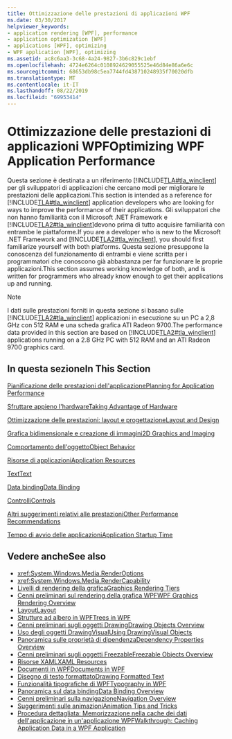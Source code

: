 ```yaml
---
title: Ottimizzazione delle prestazioni di applicazioni WPF
ms.date: 03/30/2017
helpviewer_keywords:
- application rendering [WPF], performance
- application optimization [WPF]
- applications [WPF], optimizing
- WPF application [WPF], optimizing
ms.assetid: ac8c6aa3-3c68-4a24-9827-3b6c829c1ebf
ms.openlocfilehash: 4724e6264c0108924629055525e46d84e86a6e6c
ms.sourcegitcommit: 68653db98c5ea7744fd438710248935f70020dfb
ms.translationtype: MT
ms.contentlocale: it-IT
ms.lasthandoff: 08/22/2019
ms.locfileid: "69953414"
---
```

# <a name="optimizing-wpf-application-performance"></a><span data-ttu-id="0c60e-102">Ottimizzazione delle prestazioni di applicazioni WPF</span><span class="sxs-lookup"><span data-stu-id="0c60e-102">Optimizing WPF Application Performance</span></span>
<span data-ttu-id="0c60e-103">Questa sezione è destinata a un riferimento [!INCLUDE[TLA#tla_winclient](../../../../includes/tlasharptla-winclient-md.md)] per gli sviluppatori di applicazioni che cercano modi per migliorare le prestazioni delle applicazioni.</span><span class="sxs-lookup"><span data-stu-id="0c60e-103">This section is intended as a reference for [!INCLUDE[TLA#tla_winclient](../../../../includes/tlasharptla-winclient-md.md)] application developers who are looking for ways to improve the performance of their applications.</span></span> <span data-ttu-id="0c60e-104">Gli sviluppatori che non hanno familiarità con il Microsoft .NET Framework e [!INCLUDE[TLA2#tla_winclient](../../../../includes/tla2sharptla-winclient-md.md)]devono prima di tutto acquisire familiarità con entrambe le piattaforme.</span><span class="sxs-lookup"><span data-stu-id="0c60e-104">If you are a developer who is new to the Microsoft .NET Framework and [!INCLUDE[TLA2#tla_winclient](../../../../includes/tla2sharptla-winclient-md.md)], you should first familiarize yourself with both platforms.</span></span> <span data-ttu-id="0c60e-105">Questa sezione presuppone la conoscenza del funzionamento di entrambi e viene scritta per i programmatori che conoscono già abbastanza per far funzionare le proprie applicazioni.</span><span class="sxs-lookup"><span data-stu-id="0c60e-105">This section assumes working knowledge of both, and is written for programmers who already know enough to get their applications up and running.</span></span>  
  
> [!NOTE]
> <span data-ttu-id="0c60e-106">I dati sulle prestazioni forniti in questa sezione si basano sulle [!INCLUDE[TLA2#tla_winclient](../../../../includes/tla2sharptla-winclient-md.md)] applicazioni in esecuzione su un PC a 2,8 GHz con 512 RAM e una scheda grafica ATI Radeon 9700.</span><span class="sxs-lookup"><span data-stu-id="0c60e-106">The performance data provided in this section are based on [!INCLUDE[TLA2#tla_winclient](../../../../includes/tla2sharptla-winclient-md.md)] applications running on a 2.8 GHz PC with 512 RAM and an ATI Radeon 9700 graphics card.</span></span>  
  
## <a name="in-this-section"></a><span data-ttu-id="0c60e-107">In questa sezione</span><span class="sxs-lookup"><span data-stu-id="0c60e-107">In This Section</span></span>  
 [<span data-ttu-id="0c60e-108">Pianificazione delle prestazioni dell'applicazione</span><span class="sxs-lookup"><span data-stu-id="0c60e-108">Planning for Application Performance</span></span>](planning-for-application-performance.md)  
  
 [<span data-ttu-id="0c60e-109">Sfruttare appieno l'hardware</span><span class="sxs-lookup"><span data-stu-id="0c60e-109">Taking Advantage of Hardware</span></span>](optimizing-performance-taking-advantage-of-hardware.md)  
  
 [<span data-ttu-id="0c60e-110">Ottimizzazione delle prestazioni: layout e progettazione</span><span class="sxs-lookup"><span data-stu-id="0c60e-110">Layout and Design</span></span>](optimizing-performance-layout-and-design.md)  
  
 [<span data-ttu-id="0c60e-111">Grafica bidimensionale e creazione di immagini</span><span class="sxs-lookup"><span data-stu-id="0c60e-111">2D Graphics and Imaging</span></span>](optimizing-performance-2d-graphics-and-imaging.md)  
  
 [<span data-ttu-id="0c60e-112">Comportamento dell'oggetto</span><span class="sxs-lookup"><span data-stu-id="0c60e-112">Object Behavior</span></span>](optimizing-performance-object-behavior.md)  
  
 [<span data-ttu-id="0c60e-113">Risorse di applicazioni</span><span class="sxs-lookup"><span data-stu-id="0c60e-113">Application Resources</span></span>](optimizing-performance-application-resources.md)  
  
 [<span data-ttu-id="0c60e-114">Text</span><span class="sxs-lookup"><span data-stu-id="0c60e-114">Text</span></span>](optimizing-performance-text.md)  
  
 [<span data-ttu-id="0c60e-115">Data binding</span><span class="sxs-lookup"><span data-stu-id="0c60e-115">Data Binding</span></span>](optimizing-performance-data-binding.md)  
  
 [<span data-ttu-id="0c60e-116">Controlli</span><span class="sxs-lookup"><span data-stu-id="0c60e-116">Controls</span></span>](optimizing-performance-controls.md)  
  
 [<span data-ttu-id="0c60e-117">Altri suggerimenti relativi alle prestazioni</span><span class="sxs-lookup"><span data-stu-id="0c60e-117">Other Performance Recommendations</span></span>](optimizing-performance-other-recommendations.md)  
  
 [<span data-ttu-id="0c60e-118">Tempo di avvio delle applicazioni</span><span class="sxs-lookup"><span data-stu-id="0c60e-118">Application Startup Time</span></span>](application-startup-time.md)  
  
## <a name="see-also"></a><span data-ttu-id="0c60e-119">Vedere anche</span><span class="sxs-lookup"><span data-stu-id="0c60e-119">See also</span></span>

- <xref:System.Windows.Media.RenderOptions>
- <xref:System.Windows.Media.RenderCapability>
- [<span data-ttu-id="0c60e-120">Livelli di rendering della grafica</span><span class="sxs-lookup"><span data-stu-id="0c60e-120">Graphics Rendering Tiers</span></span>](graphics-rendering-tiers.md)
- [<span data-ttu-id="0c60e-121">Cenni preliminari sul rendering della grafica WPF</span><span class="sxs-lookup"><span data-stu-id="0c60e-121">WPF Graphics Rendering Overview</span></span>](../graphics-multimedia/wpf-graphics-rendering-overview.md)
- [<span data-ttu-id="0c60e-122">Layout</span><span class="sxs-lookup"><span data-stu-id="0c60e-122">Layout</span></span>](layout.md)
- [<span data-ttu-id="0c60e-123">Strutture ad albero in WPF</span><span class="sxs-lookup"><span data-stu-id="0c60e-123">Trees in WPF</span></span>](trees-in-wpf.md)
- [<span data-ttu-id="0c60e-124">Cenni preliminari sugli oggetti Drawing</span><span class="sxs-lookup"><span data-stu-id="0c60e-124">Drawing Objects Overview</span></span>](../graphics-multimedia/drawing-objects-overview.md)
- [<span data-ttu-id="0c60e-125">Uso degli oggetti DrawingVisual</span><span class="sxs-lookup"><span data-stu-id="0c60e-125">Using DrawingVisual Objects</span></span>](../graphics-multimedia/using-drawingvisual-objects.md)
- [<span data-ttu-id="0c60e-126">Panoramica sulle proprietà di dipendenza</span><span class="sxs-lookup"><span data-stu-id="0c60e-126">Dependency Properties Overview</span></span>](dependency-properties-overview.md)
- [<span data-ttu-id="0c60e-127">Cenni preliminari sugli oggetti Freezable</span><span class="sxs-lookup"><span data-stu-id="0c60e-127">Freezable Objects Overview</span></span>](freezable-objects-overview.md)
- [<span data-ttu-id="0c60e-128">Risorse XAML</span><span class="sxs-lookup"><span data-stu-id="0c60e-128">XAML Resources</span></span>](xaml-resources.md)
- [<span data-ttu-id="0c60e-129">Documenti in WPF</span><span class="sxs-lookup"><span data-stu-id="0c60e-129">Documents in WPF</span></span>](documents-in-wpf.md)
- [<span data-ttu-id="0c60e-130">Disegno di testo formattato</span><span class="sxs-lookup"><span data-stu-id="0c60e-130">Drawing Formatted Text</span></span>](drawing-formatted-text.md)
- [<span data-ttu-id="0c60e-131">Funzionalità tipografiche di WPF</span><span class="sxs-lookup"><span data-stu-id="0c60e-131">Typography in WPF</span></span>](typography-in-wpf.md)
- [<span data-ttu-id="0c60e-132">Panoramica sul data binding</span><span class="sxs-lookup"><span data-stu-id="0c60e-132">Data Binding Overview</span></span>](../data/data-binding-overview.md)
- [<span data-ttu-id="0c60e-133">Cenni preliminari sulla navigazione</span><span class="sxs-lookup"><span data-stu-id="0c60e-133">Navigation Overview</span></span>](../app-development/navigation-overview.md)
- [<span data-ttu-id="0c60e-134">Suggerimenti sulle animazioni</span><span class="sxs-lookup"><span data-stu-id="0c60e-134">Animation Tips and Tricks</span></span>](../graphics-multimedia/animation-tips-and-tricks.md)
- [<span data-ttu-id="0c60e-135">Procedura dettagliata: Memorizzazione nella cache dei dati dell'applicazione in un'applicazione WPF</span><span class="sxs-lookup"><span data-stu-id="0c60e-135">Walkthrough: Caching Application Data in a WPF Application</span></span>](walkthrough-caching-application-data-in-a-wpf-application.md)
